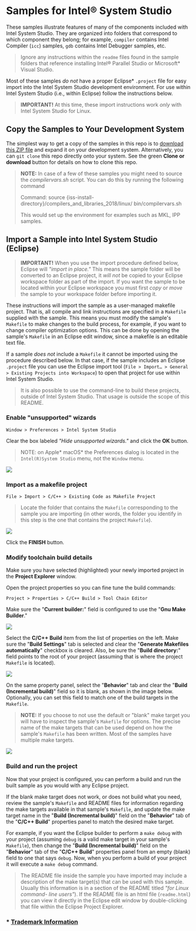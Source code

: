 Samples for Intel® System Studio
================================

These samples illustrate features of many of the components included with Intel
System Studio. They are organized into folders that correspond to which
component they belong; for example, `compiler` contains Intel Compiler (`icc`)
samples, `gdb` contains Intel Debugger samples, etc.

>   Ignore any instructions within the `readme` files found in the sample
>   folders that reference installing Intel® Parallel Studio or Microsoft\*
>   Visual Studio.

Most of these samples *do not* have a proper Eclipse\* `.project` file for easy
import into the Intel System Studio development environment. For use within
Intel System Studio (i.e., within Eclipse) follow the instructions below.

>   **IMPORTANT!** At this time, these import instructions work *only* with
>   Intel System Studio for Linux.

Copy the Samples to Your Development System
-------------------------------------------

The simplest way to get a copy of the samples in this repo is to [download this
ZIP file][1] and expand it on your development system. Alternatively, you can
`git clone` this repo directly onto your system. See the green **Clone or
download** button for details on how to clone this repo.

[1]: https://github.com/intel-system-studio/samples/archive/master.zip

>   **NOTE:** In case of a few of these samples you might need to source the
>   *compilervars.sh* script. You can do this by running the following command
>   
>   Command: source {iss-install-directory}/compilers_and_libraries_2018/linux/
>   bin/compilervars.sh
>   
>   This would set up the environment for examples such as MKL, IPP samples.

Import a Sample into Intel System Studio (Eclipse)
--------------------------------------------------

>   **IMPORTANT!** When you use the import procedure defined below, Eclipse will
>   *"import in place."* This means the sample folder will be converted to an
>   Eclipse project, it *will not* be copied to your Eclipse workspace folder as
>   part of the import. If you want the sample to be located within your Eclipse
>   workspace you must first *copy* or *move* the sample to your workspace
>   folder before importing it.

These instructions will import the sample as a user-managed makefile project.
That is, all compile and link instructions are specified in a `Makefile`
supplied with the sample. This means you must modify the sample's `Makefile` to
make changes to the build process, for example, if you want to change compiler
optimization options. This can be done by opening the sample's `Makefile` in an
Eclipse edit window, since a makefile is an editable text file.

If a sample *does not* include a `Makefile` it cannot be imported using the
procedure described below. In that case, if the sample includes an Eclipse
`.project` file you can use the Eclipse import tool (`File > Import… > General >
Existing Projects into Workspace`) to open that project for use within Intel
System Studio.

>   It is also possible to use the command-line to build these projects, outside
>   of Intel System Studio. That usage is outside the scope of this README.

### Enable "unsupported" wizards

~~~~~~~~~~~~~~~~~~~~~~~~~~~~~~~~~~~~~~~~~~~~~~~~~~~~~~~~~~~~~~~~~~~~~~~~~~~~~~~~
Window > Preferences > Intel System Studio
~~~~~~~~~~~~~~~~~~~~~~~~~~~~~~~~~~~~~~~~~~~~~~~~~~~~~~~~~~~~~~~~~~~~~~~~~~~~~~~~

Clear the box labeled *"Hide unsupported wizards."* and click the **OK** button.

>   NOTE: on Apple\* macOS\* the Preferences dialog is located in the
>   `Intel(R)System Studio` menu, not the `Window` menu.

![](images/enable-unsupported-wizards.png)

### Import as a makefile project

~~~~~~~~~~~~~~~~~~~~~~~~~~~~~~~~~~~~~~~~~~~~~~~~~~~~~~~~~~~~~~~~~~~~~~~~~~~~~~~~
File > Import > C/C++ > Existing Code as Makefile Project
~~~~~~~~~~~~~~~~~~~~~~~~~~~~~~~~~~~~~~~~~~~~~~~~~~~~~~~~~~~~~~~~~~~~~~~~~~~~~~~~

>   Locate the folder that contains the `Makefile` corresponding to the sample
>   you are importing (in other words, the folder you identify in this step is
>   the one that contains the project `Makefile`).

![](images/import-makefile-sample.png)

Click the **FINISH** button.

### Modify toolchain build details

Make sure you have selected (highlighted) your newly imported project in the
**Project Explorer** window.

Open the project properties so you can fine tune the build commands:

~~~~~~~~~~~~~~~~~~~~~~~~~~~~~~~~~~~~~~~~~~~~~~~~~~~~~~~~~~~~~~~~~~~~~~~~~~~~~~~~
Project > Properties > C/C++ Build > Tool Chain Editor
~~~~~~~~~~~~~~~~~~~~~~~~~~~~~~~~~~~~~~~~~~~~~~~~~~~~~~~~~~~~~~~~~~~~~~~~~~~~~~~~

Make sure the "**Current builder:**" field is configured to use the "**Gnu Make
Builder**."

![](images/gnu-make-builder.png)

Select the **C/C++ Build** item from the list of properties on the left. Make
sure the "**Build Settings**" tab is selected and clear the "**Generate
Makefiles automatically**" checkbox is cleared. Also, be sure the "**Build
directory:**" field points to the root of your project (assuming that is where
the project `Makefile` is located).

![](images/builder-settings.png)

On the same property panel, select the "**Behavior**" tab and clear the
"**Build (Incremental build)**" field so it is blank, as shown in the image
below. Optionally, you can set this field to match one of the build targets
in the `Makefile`.

>   **NOTE:** If you choose to not use the default or "blank" make target you
>   will have to inspect the sample's `Makefile` for options. The precise name
>   of the make targets that can be used depend on how the sample's `Makefile`
>   has been written. Most of the samples have multiple make targets.

![](images/set-makefile-target.png)

### Build and run the project

Now that your project is configured, you can perform a build and run the built
sample as you would with any Eclipse project.

If the blank make target does not work, or does not build what you need, review
the sample's `Makefile` and README files for information regarding the make
targets available in that sample's `Makefile`, and update the make target name
in the "**Build (Incremental build)**" field on the "**Behavior**" tab of the
"**C/C++ Build**" properties panel to match the desired make target.

For example, if you want the Eclipse builder to perform a `make debug` with
your project (assuming `debug` is a valid make target in your sample's
`Makefile`), then change the "**Build (Incremental build)**" field on the
"**Behavior**" tab of the "**C/C++ Build**" properties panel from an empty
(blank) field to one that says `debug`. Now, when you perform a build of your
project it will execute a `make debug` command.

>   The README file inside the sample you have imported may include a
>   description of the make target(s) that can be used with this sample. Usually
>   this information is in a section of the README titled *"for Linux command-
>   line users"*). If the README file is an html file (`readme.html`) you can
>   view it directly in the Eclipse edit window by double-clicking that file
>   within the Eclipse Project Explorer.

### \* [Trademark Information][2]

[2]: https://www.intel.com/content/www/us/en/legal/trademarks.html
